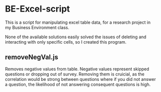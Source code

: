 # BE-Excel-script

This is a script for manipulating excel table data, for a research project in my Business Environment class.

None of the available solutions easily solved the issues of deleting and interacting with only specific cells, so I created this program.

## removeNegVal.js
Removes negative values from table. Negative values represent skipped questions or dropping out of survey. Removing them is cruicial, as the correlation would be strong between questions where if you did not answer a question, the likelihood of not answering consequent questions is high.

